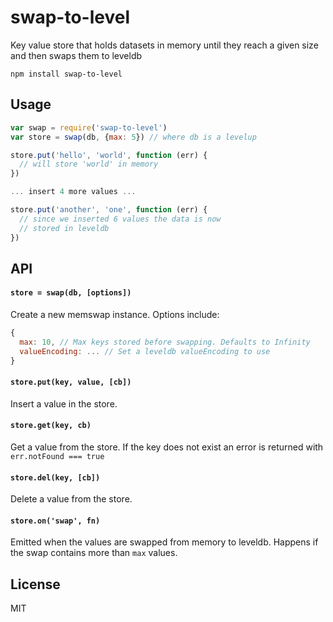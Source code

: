 # swap-to-level

Key value store that holds datasets in memory until they reach a given size and then swaps them to leveldb

```
npm install swap-to-level
```

## Usage

``` js
var swap = require('swap-to-level')
var store = swap(db, {max: 5}) // where db is a levelup

store.put('hello', 'world', function (err) {
  // will store 'world' in memory
})

... insert 4 more values ...

store.put('another', 'one', function (err) {
  // since we inserted 6 values the data is now
  // stored in leveldb
})
```

## API

#### `store = swap(db, [options])`

Create a new memswap instance. Options include:

``` js
{
  max: 10, // Max keys stored before swapping. Defaults to Infinity
  valueEncoding: ... // Set a leveldb valueEncoding to use
}
```

#### `store.put(key, value, [cb])`

Insert a value in the store.

#### `store.get(key, cb)`

Get a value from the store. If the key does not exist an error is
returned with `err.notFound === true`

#### `store.del(key, [cb])`

Delete a value from the store.

#### `store.on('swap', fn)`

Emitted when the values are swapped from memory to leveldb.
Happens if the swap contains more than `max` values.

## License

MIT
